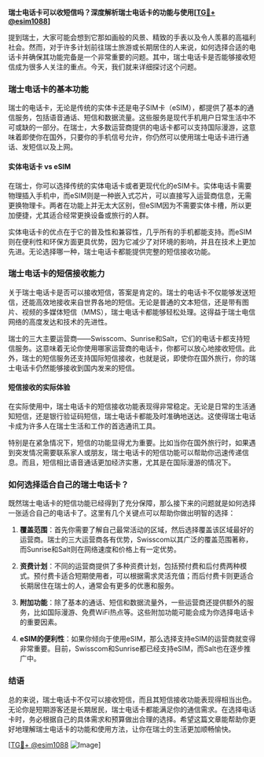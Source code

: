 **瑞士电话卡可以收短信吗？深度解析瑞士电话卡的功能与使用[[TG💪+ @esim1088](https://t.me/s/esim1088)]**

提到瑞士，大家可能会想到它那如画般的风景、精致的手表以及令人羡慕的高福利社会。然而，对于许多计划前往瑞士旅游或长期居住的人来说，如何选择合适的电话卡并确保其功能完备是一个非常重要的问题。其中，瑞士电话卡是否能够接收短信成为很多人关注的重点。今天，我们就来详细探讨这个问题。

### 瑞士电话卡的基本功能

瑞士的电话卡，无论是传统的实体卡还是电子SIM卡（eSIM），都提供了基本的通信服务，包括语音通话、短信和数据流量。这些服务是现代手机用户日常生活中不可或缺的一部分。在瑞士，大多数运营商提供的电话卡都可以支持国际漫游，这意味着即使你在国外，只要你的手机信号允许，你仍然可以使用瑞士电话卡进行通话、发短信以及上网。

#### 实体电话卡 vs eSIM

在瑞士，你可以选择传统的实体电话卡或者更现代化的eSIM卡。实体电话卡需要物理插入手机中，而eSIM则是一种嵌入式芯片，可以直接写入运营商信息，无需更换物理卡。两者在功能上并无太大区别，但eSIM因为不需要实体卡槽，所以更加便捷，尤其适合经常更换设备或旅行的人群。

实体电话卡的优点在于它的普及性和兼容性，几乎所有的手机都能支持。而eSIM则在便利性和环保方面更具优势，因为它减少了对环境的影响，并且在技术上更加先进。无论选择哪一种，瑞士电话卡都能提供完整的短信接收功能。

### 瑞士电话卡的短信接收能力

关于瑞士电话卡是否可以接收短信，答案是肯定的。瑞士的电话卡不仅能够发送短信，还能高效地接收来自世界各地的短信。无论是普通的文本短信，还是带有图片、视频的多媒体短信（MMS），瑞士电话卡都能够轻松处理。这得益于瑞士电信网络的高度发达和技术的先进性。

瑞士的三大主要运营商——Swisscom、Sunrise和Salt，它们的电话卡都支持短信服务。这意味着无论你使用哪家运营商的电话卡，你都可以放心地接收短信。此外，瑞士的短信服务还支持国际短信接收，也就是说，即使你在国外旅行，你的瑞士电话卡仍然能够接收到国内发来的短信。

#### 短信接收的实际体验

在实际使用中，瑞士电话卡的短信接收功能表现得非常稳定。无论是日常的生活通知短信，还是银行验证码短信，瑞士电话卡都能及时准确地送达。这使得瑞士电话卡成为许多人在瑞士生活和工作的首选通讯工具。

特别是在紧急情况下，短信的功能显得尤为重要。比如当你在国外旅行时，如果遇到突发情况需要联系家人或朋友，瑞士电话卡的短信功能可以帮助你迅速传递信息。而且，短信相比语音通话更加经济实惠，尤其是在国际漫游的情况下。

### 如何选择适合自己的瑞士电话卡？

既然瑞士电话卡的短信功能已经得到了充分保障，那么接下来的问题就是如何选择一张适合自己的电话卡了。这里有几个关键点可以帮助你做出明智的选择：

1. **覆盖范围**：首先你需要了解自己最常活动的区域，然后选择覆盖该区域最好的运营商。瑞士的三大运营商各有优势，Swisscom以其广泛的覆盖范围著称，而Sunrise和Salt则在网络速度和价格上有一定优势。

2. **资费计划**：不同的运营商提供了多种资费计划，包括预付费和后付费两种模式。预付费卡适合短期使用者，可以根据需求灵活充值；而后付费卡则更适合长期居住在瑞士的人，通常会有更多的优惠和服务。

3. **附加功能**：除了基本的通话、短信和数据流量外，一些运营商还提供额外的服务，比如国际漫游、免费WiFi热点等。这些附加功能可能会成为你选择电话卡的重要因素。

4. **eSIM的便利性**：如果你倾向于使用eSIM，那么选择支持eSIM的运营商就变得非常重要。目前，Swisscom和Sunrise都已经支持eSIM，而Salt也在逐步推广中。

### 结语

总的来说，瑞士电话卡不仅可以接收短信，而且其短信接收功能表现得相当出色。无论你是短期游客还是长期居民，瑞士电话卡都能满足你的通信需求。在选择电话卡时，务必根据自己的具体需求和预算做出合理的选择。希望这篇文章能帮助你更好地理解瑞士电话卡的功能和使用方法，让你在瑞士的生活更加顺畅愉快。

[[TG💪+ @esim1088](https://t.me/s/esim1088) ![Image](https://i.postimg.cc/4NQfJmqS/Snipaste-2025-05-13-00-14-12.png)]